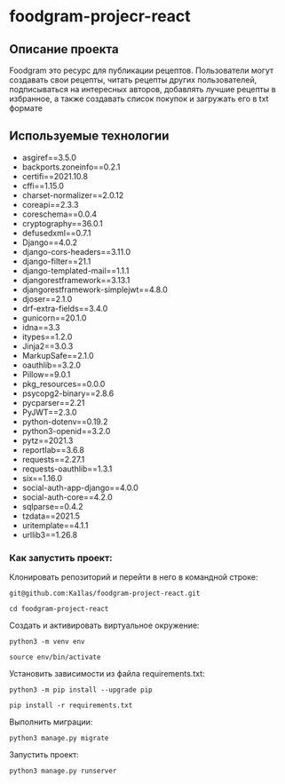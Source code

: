 # foodgram-projecr-react
## Описание проекта
Foodgram это ресурс для публикации рецептов.
Пользователи могут создавать свои рецепты, читать рецепты других пользователей, подписываться на интересных авторов, добавлять лучшие рецепты в избранное, а также создавать список покупок и загружать его в txt формате



## Используемые технологии
- asgiref==3.5.0
- backports.zoneinfo==0.2.1
- certifi==2021.10.8
- cffi==1.15.0
- charset-normalizer==2.0.12
- coreapi==2.3.3
- coreschema==0.0.4
- cryptography==36.0.1
- defusedxml==0.7.1
- Django==4.0.2
- django-cors-headers==3.11.0
- django-filter==21.1
- django-templated-mail==1.1.1
- djangorestframework==3.13.1
- djangorestframework-simplejwt==4.8.0
- djoser==2.1.0
- drf-extra-fields==3.4.0
- gunicorn==20.1.0
- idna==3.3
- itypes==1.2.0
- Jinja2==3.0.3
- MarkupSafe==2.1.0
- oauthlib==3.2.0
- Pillow==9.0.1
- pkg_resources==0.0.0
- psycopg2-binary==2.8.6
- pycparser==2.21
- PyJWT==2.3.0
- python-dotenv==0.19.2
- python3-openid==3.2.0
- pytz==2021.3
- reportlab==3.6.8
- requests==2.27.1
- requests-oauthlib==1.3.1
- six==1.16.0
- social-auth-app-django==4.0.0
- social-auth-core==4.2.0
- sqlparse==0.4.2
- tzdata==2021.5
- uritemplate==4.1.1
- urllib3==1.26.8


### Как запустить проект:

Клонировать репозиторий и перейти в него в командной строке:

```
git@github.com:Ka1las/foodgram-project-react.git
```

```
cd foodgram-project-react
```

Cоздать и активировать виртуальное окружение:

```
python3 -m venv env
```

```
source env/bin/activate
```

Установить зависимости из файла requirements.txt:

```
python3 -m pip install --upgrade pip
```

```
pip install -r requirements.txt
```

Выполнить миграции:

```
python3 manage.py migrate
```

Запустить проект:

```
python3 manage.py runserver
```